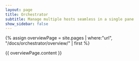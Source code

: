 ```yaml
---
layout: page
title: Orchestrator
subtitle: Manage multiple hosts seamless in a single pane
show_sidebar: false
---
```


{% assign overviewPage = site.pages | where:"url", "/docs/orchestrator/overview/" | first %}

{{ overviewPage.content }}

